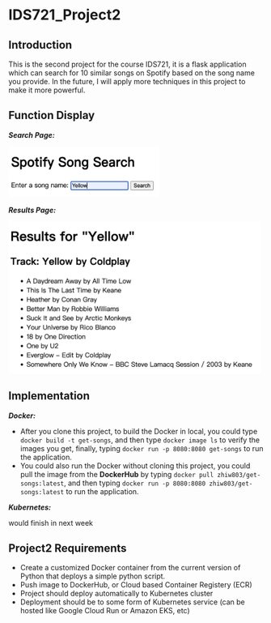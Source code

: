 # IDS721_Project2
## Introduction
This is the second project for the course IDS721, it is a flask application which can search for 10 similar songs on Spotify based on the song name you provide. In the future, I will apply more techniques in this project to make it more powerful.

## Function Display
___Search Page:___   

<img src="https://github.com/Gary-Zhigang/IDS721_Project2/blob/main/images/p1.png" alt="Your image description" width="300" height="100">

___Results Page:___  

<img src="https://github.com/Gary-Zhigang/IDS721_Project2/blob/main/images/p2.png" alt="Your image description" width="500" height="300"> 

## Implementation 
___Docker:___   

* After you clone this project, to build the Docker in local, you could type ``docker build -t get-songs``, and then type ``docker image ls`` to verify the images you get, finally, typing ``docker run -p 8080:8080 get-songs`` to run the application.
* You could also run the Docker without cloning this project, you could pull the image from the **DockerHub** by typing ``docker pull zhiw803/get-songs:latest``, and then typing ``docker run -p 8080:8080 zhiw803/get-songs:latest`` to run the application.

___Kubernetes:___  

would finish in next week


## Project2 Requirements

* Create a customized Docker container from the current version of Python that deploys a simple python script.
* Push image to DockerHub, or Cloud based Container Registery (ECR)
* Project should deploy automatically to Kubernetes cluster
* Deployment should be to some form of Kubernetes service (can be hosted like Google Cloud Run or Amazon EKS, etc)
